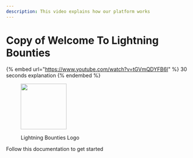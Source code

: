```yaml
---
description: This video explains how our platform works
---
```


# Copy of Welcome To Lightning Bounties

{% embed url="https://www.youtube.com/watch?v=tGVmQDYFB6I" %}
30 seconds explanation
{% endembed %}

<figure><img src="../.gitbook/assets/LB_Dark_bg-removebg-preview.png" alt="" width="125"><figcaption><p>Lightning Bounties Logo</p></figcaption></figure>

Follow this documentation to get started
